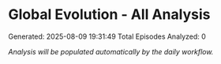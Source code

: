 # Global Evolution - All Analysis
Generated: 2025-08-09 19:31:49
Total Episodes Analyzed: 0

*Analysis will be populated automatically by the daily workflow.*

